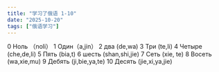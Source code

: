 ```yaml
---
title: "学习了俄语 1-10"
date: "2025-10-20"
tags: ["俄语学习"]
---
```

0 Ноль （noli）
1 Один（a,jin）
2 два (de,wa)
3 Три (te,li)
4 Четыре (che,de,li)
5 Пять (bia,t)
6 шесть (shan,shi,jie)
7 Сеть (xie, te)
8 Восеть (wa,xie,mu)
9 Дебять (ji,bie,ya,te)
10 Десять (jie,xi,ya,jie)
